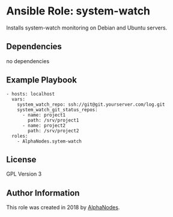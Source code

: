 # Ansible Role: system-watch

Installs system-watch monitoring on Debian and Ubuntu servers.

## Dependencies

  no dependencies

## Example Playbook

    - hosts: localhost
      vars:
        system_watch_repo: ssh://git@git.yourserver.com/log.git
        system_watch_git_status_repos:
          - name: project1
            path: /srv/project1
          - name: project2
            path: /srv/project2
      roles:
        - AlphaNodes.sytem-watch

## License

GPL Version 3

## Author Information

This role was created in 2018 by [AlphaNodes](https://alphanodes.com/).
